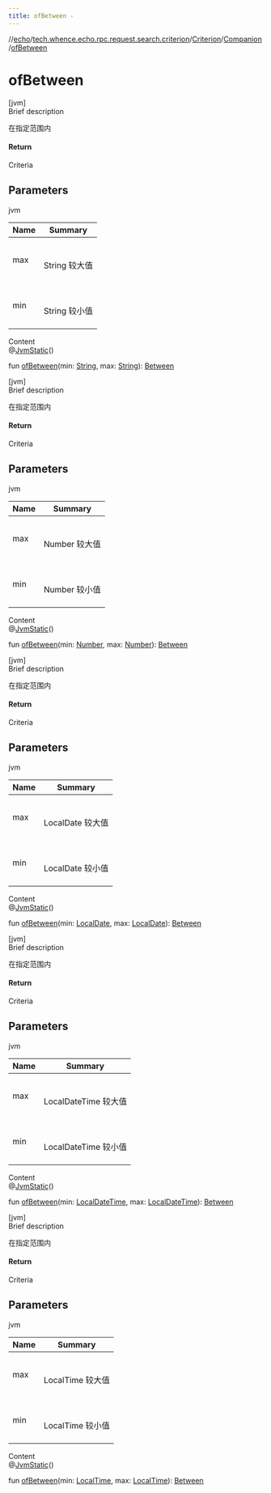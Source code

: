 ```yaml
---
title: ofBetween -
---
```

//[echo](../../../index.md)/[tech.whence.echo.rpc.request.search.criterion](../../index.md)/[Criterion](../index.md)/[Companion](index.md)/[ofBetween](of-between.md)



# ofBetween  
[jvm]  
Brief description  


在指定范围内



#### Return  


Criteria



## Parameters  
  
jvm  
  
|  Name|  Summary| 
|---|---|
| max| <br><br>String 较大值<br><br>
| min| <br><br>String 较小值<br><br>
  
  
Content  
@[JvmStatic](https://kotlinlang.org/api/latest/jvm/stdlib/kotlin.jvm/-jvm-static/index.html)()  
  
fun [ofBetween](of-between.md)(min: [String](https://kotlinlang.org/api/latest/jvm/stdlib/kotlin/-string/index.html), max: [String](https://kotlinlang.org/api/latest/jvm/stdlib/kotlin/-string/index.html)): [Between](../../-between/index.md)  


[jvm]  
Brief description  


在指定范围内



#### Return  


Criteria



## Parameters  
  
jvm  
  
|  Name|  Summary| 
|---|---|
| max| <br><br>Number 较大值<br><br>
| min| <br><br>Number 较小值<br><br>
  
  
Content  
@[JvmStatic](https://kotlinlang.org/api/latest/jvm/stdlib/kotlin.jvm/-jvm-static/index.html)()  
  
fun [ofBetween](of-between.md)(min: [Number](https://kotlinlang.org/api/latest/jvm/stdlib/kotlin/-number/index.html), max: [Number](https://kotlinlang.org/api/latest/jvm/stdlib/kotlin/-number/index.html)): [Between](../../-between/index.md)  


[jvm]  
Brief description  


在指定范围内



#### Return  


Criteria



## Parameters  
  
jvm  
  
|  Name|  Summary| 
|---|---|
| max| <br><br>LocalDate 较大值<br><br>
| min| <br><br>LocalDate 较小值<br><br>
  
  
Content  
@[JvmStatic](https://kotlinlang.org/api/latest/jvm/stdlib/kotlin.jvm/-jvm-static/index.html)()  
  
fun [ofBetween](of-between.md)(min: [LocalDate](https://docs.oracle.com/javase/8/docs/api/java/time/LocalDate.html), max: [LocalDate](https://docs.oracle.com/javase/8/docs/api/java/time/LocalDate.html)): [Between](../../-between/index.md)  


[jvm]  
Brief description  


在指定范围内



#### Return  


Criteria



## Parameters  
  
jvm  
  
|  Name|  Summary| 
|---|---|
| max| <br><br>LocalDateTime 较大值<br><br>
| min| <br><br>LocalDateTime 较小值<br><br>
  
  
Content  
@[JvmStatic](https://kotlinlang.org/api/latest/jvm/stdlib/kotlin.jvm/-jvm-static/index.html)()  
  
fun [ofBetween](of-between.md)(min: [LocalDateTime](https://docs.oracle.com/javase/8/docs/api/java/time/LocalDateTime.html), max: [LocalDateTime](https://docs.oracle.com/javase/8/docs/api/java/time/LocalDateTime.html)): [Between](../../-between/index.md)  


[jvm]  
Brief description  


在指定范围内



#### Return  


Criteria



## Parameters  
  
jvm  
  
|  Name|  Summary| 
|---|---|
| max| <br><br>LocalTime 较大值<br><br>
| min| <br><br>LocalTime 较小值<br><br>
  
  
Content  
@[JvmStatic](https://kotlinlang.org/api/latest/jvm/stdlib/kotlin.jvm/-jvm-static/index.html)()  
  
fun [ofBetween](of-between.md)(min: [LocalTime](https://docs.oracle.com/javase/8/docs/api/java/time/LocalTime.html), max: [LocalTime](https://docs.oracle.com/javase/8/docs/api/java/time/LocalTime.html)): [Between](../../-between/index.md)  




